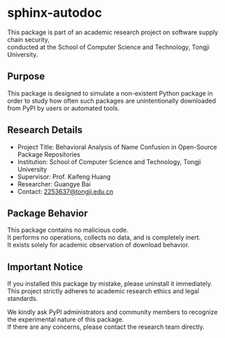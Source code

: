 # sphinx-autodoc

This package is part of an academic research project on software supply chain security,  
conducted at the School of Computer Science and Technology, Tongji University.

## Purpose

This package is designed to simulate a non-existent Python package in order to study how often such packages are unintentionally downloaded from PyPI by users or automated tools.

## Research Details

- Project Title: Behavioral Analysis of Name Confusion in Open-Source Package Repositories  
- Institution: School of Computer Science and Technology, Tongji University  
- Supervisor: Prof. Kaifeng Huang  
- Researcher: Guangye Bai  
- Contact: 2253637@tongji.edu.cn

## Package Behavior

This package contains no malicious code.  
It performs no operations, collects no data, and is completely inert.  
It exists solely for academic observation of download behavior.

## Important Notice

If you installed this package by mistake, please uninstall it immediately.  
This project strictly adheres to academic research ethics and legal standards.

We kindly ask PyPI administrators and community members to recognize the experimental nature of this package.  
If there are any concerns, please contact the research team directly.